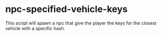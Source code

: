 # npc-specified-vehicle-keys
This script will spawn a npc that give the player the keys for the closest vehicle with a specific hash.
